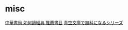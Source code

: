 # misc

[中華書局 如何讀經典 推薦書目](lists/chinese-classics-rec.md)
[青空文庫で無料になるシリーズ](lists/free-through-aozora.md)
